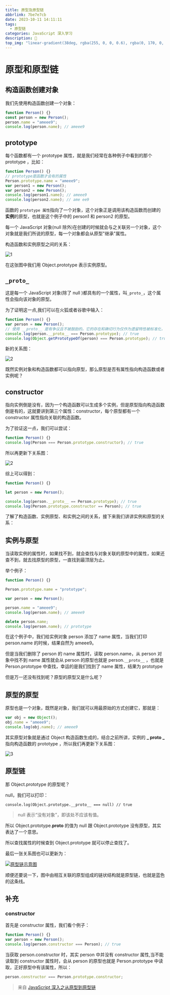 ```yaml
---
title: 原型及原型链
abbrlink: 7be7e7cb
date: 2023-10-11 14:11:11
tags:
  - 原型链
categories: JavaScript 深入学习
description: 🤗
top_img: "linear-gradient(38deg, rgba(255, 0, 0, 0.6), rgba(0, 170, 0, 0.6), rgba(0, 0, 255, 0.6), rgba(255, 200, 0, 0.6), rgba(128, 0, 128, 0.6))"
---
```


# 原型和原型链

## 构造函数创建对象

我们先使用构造函数创建一个对象：

```js
function Person() {}
const person = new Person();
person.name = "ameee9";
console.log(person.name); // ameee9
```

## prototype

每个函数都有一个 prototype 属性，就是我们经常在各种例子中看到的那个 prototype ，比如：

```js
function Person() {}
// prototype是函数才会有的属性
Person.prototype.name = "ameee9";
var person1 = new Person();
var person2 = new Person();
console.log(person1.name); // ameee9
console.log(person2.name); // ame ee9
```

函数的 `prototype 属性`指向了一个对象，这个对象正是调用该构造函数而创建的**实例**的原型，也就是这个例子中的 person1 和 person2 的原型。

每一个 JavaScript 对象(null 除外)在创建的时候就会与之关联另一个对象，这个对象就是我们所说的原型，每一个对象都会从原型"继承"属性。

构造函数和实例原型之间的关系：

![1](https://oooooo.oss-cn-fuzhou.aliyuncs.com/readme/202309202302859.png)

在这张图中我们用 Object.prototype 表示实例原型。

## `_proto_`

这是每一个 JavaScript 对象(除了 null )都具有的一个属性，叫`_proto_`，这个属性会指向该对象的原型。

为了证明这一点,我们可以在火狐或者谷歌中输入：

```js
function Person() {}
var person = new Person();
// 使用 __proto__ 是有争议且不被鼓励的。它的存在和确切行为仅作为遗留特性被标准化，以确保 Web 兼容性，但它存在一些安全问题和隐患。
console.log(person.__proto__ === Person.prototype); // true
console.log(Object.getPrototypeOf(person) === Person.prototype); // true
```

新的关系图：

![2](https://oooooo.oss-cn-fuzhou.aliyuncs.com/readme/202309202311901.png)

既然实例对象和构造函数都可以指向原型，那么原型是否有属性指向构造函数或者实例呢？

## constructor

指向实例倒是没有，因为一个构造函数可以生成多个实例，但是原型指向构造函数倒是有的，这就要讲到第三个属性：constructor，每个原型都有一个 constructor 属性指向关联的构造函数。

为了验证这一点，我们可以尝试：

```js
function Person() {}
console.log(Person === Person.prototype.constructor); // true
```

所以再更新下关系图：

![2](https://oooooo.oss-cn-fuzhou.aliyuncs.com/readme/202309202314771.png)

综上可以得到：

```js
function Person() {}

let person = new Person();

console.log(person.__proto__ == Person.prototype); // true
console.log(Person.prototype.constructor == Person); // true
```

了解了构造函数、实例原型、和实例之间的关系，接下来我们讲讲实例和原型的关系：

## 实例与原型

当读取实例的属性时，如果找不到，就会查找与对象关联的原型中的属性，如果还查不到，就去找原型的原型，一直找到最顶层为止。

举个例子：

```js
function Person() {}

Person.prototype.name = "prototype";

var person = new Person();

person.name = "ameee9";
console.log(person.name); // ameee9

delete person.name;
console.log(person.name); // prototype
```

在这个例子中，我们给实例对象 person 添加了 name 属性，当我们打印 person.name 的时候，结果自然为 ameee9。

但是当我们删除了 person 的 name 属性时，读取 person.name，从 person 对象中找不到 name 属性就会从 person 的原型也就是 person.`__proto__` ，也就是 Person.prototype 中查找，幸运的是我们找到了 name 属性，结果为 prototype

但是万一还没有找到呢？原型的原型又是什么呢？

## 原型的原型

原型也是一个对象，既然是对象，我们就可以用最原始的方式创建它，那就是：

```js
var obj = new Object();
obj.name = "ameee9";
console.log(obj.name); // ameee9
```

其实原型对象就是通过 Object 构造函数生成的，结合之前所讲，实例的 **_ proto _** 指向构造函数的 prototype ，所以我们再更新下关系图：

![3](https://oooooo.oss-cn-fuzhou.aliyuncs.com/readme/202309202336407.png)

## 原型链

那 Object.prototype 的原型呢？

null，我们可以打印：

```
console.log(Object.prototype.__proto__ === null) // true
```

> null 表示“没有对象”，即该处不应该有值。

所以 Object.prototype.**proto** 的值为 null 跟 Object.prototype 没有原型，其实表达了一个意思。

所以查找属性的时候查到 Object.prototype 就可以停止查找了。

最后一张关系图也可以更新为：

[![原型链示意图](https://camo.githubusercontent.com/9a69b0f03116884e80cf566f8542cf014a4dd043fce6ce030d615040461f4e5a/68747470733a2f2f63646e2e6a7364656c6976722e6e65742f67682f6d717971696e6766656e672f426c6f672f496d616765732f70726f746f74797065352e706e67)](https://camo.githubusercontent.com/9a69b0f03116884e80cf566f8542cf014a4dd043fce6ce030d615040461f4e5a/68747470733a2f2f63646e2e6a7364656c6976722e6e65742f67682f6d717971696e6766656e672f426c6f672f496d616765732f70726f746f74797065352e706e67)

顺便还要说一下，图中由相互关联的原型组成的链状结构就是原型链，也就是蓝色的这条线。

## 补充

### constructor

首先是 constructor 属性，我们看个例子：

```js
function Person() {}
var person = new Person();
console.log(person.constructor === Person); // true
```

当获取 person.constructor 时，其实 person 中并没有 constructor 属性,当不能读取到 constructor 属性时，会从 person 的原型也就是 Person.prototype 中读取，正好原型中有该属性，所以：

```js
person.constructor === Person.prototype.constructor;
```

> 来自 [JavaScript 深入之从原型到原型链](https://github.com/mqyqingfeng/Blog/issues/2)
